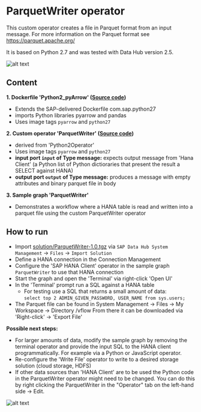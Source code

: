 # ParquetWriter operator #
This custom operator creates a file in Parquet format from an input message. For more information on the Parquet format see https://parquet.apache.org/

It is based on Python 2.7 and was tested with Data Hub version 2.5.

![alt text](./graph.png "Graph")

## Content
**1. Dockerfile 'Python2_pyArrow' ([Source code](src/ParquetWriter-1.0/vrep/vflow/dockerfiles/examples/Python2_pyArrow/Dockerfile))**
  - Extends the SAP-delivered Dockerfile com.sap.python27
  - imports Python libraries pyarrow and pandas
  - Uses image tags `pyarrow` and `python27`

**2. Custom operator 'ParquetWriter' ([Source code](src/ParquetWriter-1.0/vrep/vflow/subengines/com/sap/python27/operators/examples/ParquetWriter/parquet_pyarrow_upload.py))**
  - derived from 'Python2Operator'
  - Uses image tags `pyarrow` and `python27`
  - **input port `input` of Type message:** expects output message from 'Hana Client' (a Python list of Python dictioraries that present the result a SELECT against HANA)
  - **output port `output` of Type message:** produces a message with empty attributes and binary parquet file in body

**3. Sample graph 'ParquetWriter'**
  - Demonstrates a workflow where a HANA table is read and written into a parquet file using the custom ParquetWriter  operator
  
## How to run
  - Import [solution/ParquetWriter-1.0.tgz](solution/ParquetWriter-1.0.tgz) via `SAP Data Hub System Management` -> `Files` -> `Import Solution`
  - Define a HANA connection in the Connection Management
  - Configure the 'SAP HANA Client' operator in the sample graph `ParquetWriter` to use that HANA connection
  - Start the graph and open the 'Terminal' via right-click 'Open UI'
  - In the 'Terminal' prompt run a SQL against a HANA table
    - For testing use a SQL that returns a small amount of data:  
      `select top 2 ADMIN_GIVEN_PASSWORD, USER_NAME from sys.users;`
  - The Parquet file can be found in System Management -> Files -> My Workspace -> Directory /vflow 
    From there it can be downloaded via 'Right-click' -> 'Export File'

**Possible next steps:**
  - For larger amounts of data, modify the sample graph by removing the terminal operator and provide the input SQL to the HANA client programmatically. For example via a Python or JavaScript operator.
  - Re-configure the 'Write File' operator to write to a desired storage solution (cloud storage, HDFS)
  - If other data sources than 'HANA Client' are to be used the Python code in the ParquetWriter operator might need to be changed. You can do this by right clicking the ParquetWriter in the "Operator" tab on the left-hand side -> Edit.

![alt text](./modify.jpg "Modify operator code")
